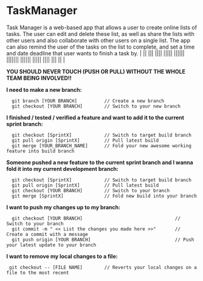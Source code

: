 # TaskManager
Task Manager is a web-based app that allows a user to create online lists of tasks. The user can edit and delete these list, as well as share the lists with other users and also collaborate with other users on a single list. The app can also remind the user of the tasks on the list to complete, and set a time and date deadline that user wants to finish a task by.
|
||
|||
||||
|||||
||||||
|||||||
||||||
|||||
||||
|||
||
|

**YOU SHOULD NEVER TOUCH (PUSH OR PULL) WITHOUT THE WHOLE TEAM BEING INVOLVED!!**

**I need to make a new branch:**

```
  git branch [YOUR BRANCH]          // Create a new branch  
  git checkout [YOUR BRANCH]        // Switch to your new branch  
```
  

**I finished / tested / verified a feature and want to add it to the current sprint branch:**

```
  git checkout [SprintX]            // Switch to target build branch  
  git pull origin [SprintX]         // Pull latest build  
  git merge [YOUR_BRANCH_NAME]      // Fold your new awesome working feature into build branch   
```
  
  
**Someone pushed a new feature to the current sprint branch and I wanna fold it into my current development branch:**

```
  git checkout [SprintX]            // Switch to target build branch  
  git pull origin [SprintX]         // Pull latest build  
  git checkout [YOUR BRANCH]        // Switch to your branch  
  git merge [SprintX]               // Fold new build into your branch  
```
  
  
**I want to push my changes up to my branch:**

```
  git checkout [YOUR BRANCH]                                  // Switch to your branch
  git commit -m " << List the changes you made here >>"       // Create a commit with a message
  git push origin [YOUR BRANCH]                               // Push your latest update to your branch
```
  
  
**I want to remove my local changes to a file:**

```
 git checkout -- [FILE NAME]        // Reverts your local changes on a file to the most recent  
```


